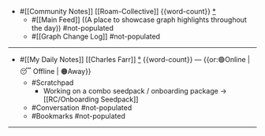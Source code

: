 - #[[Community Notes]] [[Roam-Collective]] {{word-count}} [*]([[rc]]) 
    - #[[Main Feed]] ((A place to showcase graph highlights throughout the day)) #not-populated 
    - #[[Graph Change Log]] #not-populated
- ---
- #[[My Daily Notes]] [[Charles Farr]] [°]([[csf]]) {{word-count}} — {{or:🟢Online | 😴 Offline | 🟠Away}}
    - #Scratchpad
        - Working on a combo seedpack / onboarding package → [[RC/Onboarding Seedpack]]
    - #Conversation #not-populated
    - #Bookmarks #not-populated
- ---
